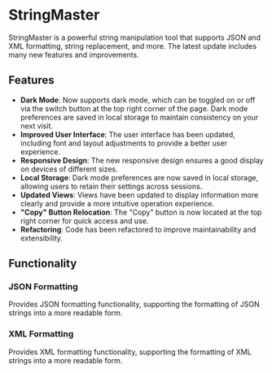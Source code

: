# StringMaster

StringMaster is a powerful string manipulation tool that supports JSON and XML formatting, string replacement, and more. The latest update includes many new features and improvements.

## Features

- **Dark Mode**: Now supports dark mode, which can be toggled on or off via the switch button at the top right corner of the page. Dark mode preferences are saved in local storage to maintain consistency on your next visit.
- **Improved User Interface**: The user interface has been updated, including font and layout adjustments to provide a better user experience.
- **Responsive Design**: The new responsive design ensures a good display on devices of different sizes.
- **Local Storage**: Dark mode preferences are now saved in local storage, allowing users to retain their settings across sessions.
- **Updated Views**: Views have been updated to display information more clearly and provide a more intuitive operation experience.
- **"Copy" Button Relocation**: The "Copy" button is now located at the top right corner for quick access and use.
- **Refactoring**: Code has been refactored to improve maintainability and extensibility.

## Functionality

### JSON Formatting

Provides JSON formatting functionality, supporting the formatting of JSON strings into a more readable form.

### XML Formatting

Provides XML formatting functionality, supporting the formatting of XML strings into a more readable form.
